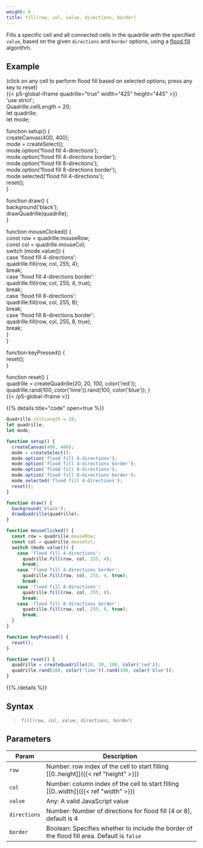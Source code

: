 ```yaml
---
weight: 6
title: fill(row, col, value, directions, border)  
---
```


Fills a specific cell and all connected cells in the quadrille with the specified `value`, based on the given `directions` and `border` options, using a [flood fill](https://en.wikipedia.org/wiki/Flood_fill) algorithm.

## Example

(click on any cell to perform flood fill based on selected options; press any key to reset)  
{{< p5-global-iframe quadrille="true" width="425" height="445" >}}  
'use strict';  
Quadrille.cellLength = 20;  
let quadrille;  
let mode;  

function setup() {  
  createCanvas(400, 400);  
  mode = createSelect();  
  mode.option('flood fill 4-directions');  
  mode.option('flood fill 4-directions border');  
  mode.option('flood fill 8-directions');  
  mode.option('flood fill 8-directions border');  
  mode.selected('flood fill 4-directions');  
  reset();  
}  

function draw() {  
  background('black');  
  drawQuadrille(quadrille);  
}  

function mouseClicked() {  
  const row = quadrille.mouseRow;  
  const col = quadrille.mouseCol;  
  switch (mode.value()) {  
    case 'flood fill 4-directions':  
      quadrille.fill(row, col, 255, 4);  
      break;  
    case 'flood fill 4-directions border':  
      quadrille.fill(row, col, 255, 4, true);  
      break;  
    case 'flood fill 8-directions':  
      quadrille.fill(row, col, 255, 8);  
      break;  
    case 'flood fill 8-directions border':  
      quadrille.fill(row, col, 255, 8, true);  
      break;  
  }  
}  

function keyPressed() {  
  reset();  
}  

function reset() {  
  quadrille = createQuadrille(20, 20, 100, color('red'));  
  quadrille.rand(100, color('lime')).rand(100, color('blue'));
}  
{{< /p5-global-iframe >}}  

{{% details title="code" open=true %}}  
```js  
Quadrille.cellLength = 20;  
let quadrille;  
let mode;  

function setup() {  
  createCanvas(400, 400);  
  mode = createSelect();  
  mode.option('flood fill 4-directions');  
  mode.option('flood fill 4-directions border');  
  mode.option('flood fill 8-directions');  
  mode.option('flood fill 8-directions border');  
  mode.selected('flood fill 4-directions');  
  reset();  
}  

function draw() {  
  background('black');  
  drawQuadrille(quadrille);  
}  

function mouseClicked() {  
  const row = quadrille.mouseRow;  
  const col = quadrille.mouseCol;  
  switch (mode.value()) {  
    case 'flood fill 4-directions':  
      quadrille.fill(row, col, 255, 4);  
      break;  
    case 'flood fill 4-directions border':  
      quadrille.fill(row, col, 255, 4, true);  
      break;  
    case 'flood fill 8-directions':  
      quadrille.fill(row, col, 255, 8);  
      break;  
    case 'flood fill 8-directions border':  
      quadrille.fill(row, col, 255, 8, true);  
      break;  
  }  
}  

function keyPressed() {  
  reset();  
}  

function reset() {  
  quadrille = createQuadrille(20, 20, 100, color('red'));  
  quadrille.rand(100, color('lime')).rand(100, color('blue'));
}  
```  
{{% /details %}}  

## Syntax  

> `fill(row, col, value, directions, border)`  

## Parameters  

| Param        | Description                                                                                          |  
|--------------|------------------------------------------------------------------------------------------------------|  
| `row`        | Number: row index of the cell to start filling [[0..height]]({{< ref "height" >}})                 |  
| `col`        | Number: column index of the cell to start filling [[0..width]]({{< ref "width" >}})                |  
| `value`      | Any: A valid JavaScript value                                                                        | 
| `directions` | Number: Number of directions for flood fill (4 or 8), default is 4                                   |  
| `border`     | Boolean: Specifies whether to include the border of the flood fill area. Default is `false`          | 